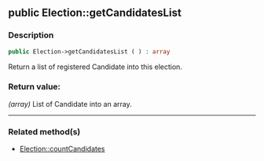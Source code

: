 ## public Election::getCandidatesList

### Description    

```php
public Election->getCandidatesList ( ) : array
```

Return a list of registered Candidate into this election.
    

### Return value:   

*(array)* List of Candidate into an array.


---------------------------------------

### Related method(s)      

* [Election::countCandidates](../Election%20Class/public%20Election--countCandidates.md)    
